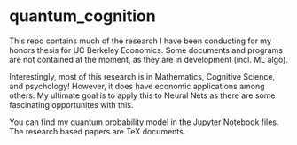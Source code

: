 # quantum_cognition
This repo contains much of the research I have been conducting for my honors thesis for UC Berkeley Economics. Some documents and programs are not contained at the moment, as they are in development (incl. ML algo). 

Interestingly, most of this research is in Mathematics, Cognitive Science, and psychology! However, it does have economic applications among others. My ultimate goal  is to apply this to Neural Nets as there are some fascinating opportunites with this.

You can find my quantum probability model in the Jupyter Notebook files. The research based papers are TeX documents.  
